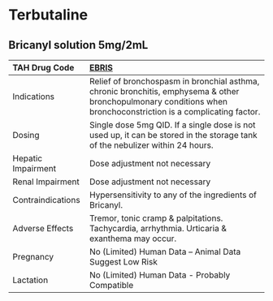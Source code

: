 # Terbutaline

## Bricanyl solution 5mg/2mL

| TAH Drug Code      | [**EBRIS**](https://www.tahsda.org.tw/drugs/hissearch.php?drug_code=EBRIS)                                                                                       |
|:-------------------|:-----------------------------------------------------------------------------------------------------------------------------------------------------------------|
| Indications        | Relief of bronchospasm in bronchial asthma, chronic bronchitis, emphysema & other bronchopulmonary conditions when bronchoconstriction is a complicating factor. |
| Dosing             | Single dose 5mg QID. If a single dose is not used up, it can be stored in the storage tank of the nebulizer within 24 hours.                                     |
| Hepatic Impairment | Dose adjustment not necessary                                                                                                                                    |
| Renal Impairment   | Dose adjustment not necessary                                                                                                                                    |
| Contraindications  | Hypersensitivity to any of the ingredients of Bricanyl.                                                                                                          |
| Adverse Effects    | Tremor, tonic cramp & palpitations. Tachycardia, arrhythmia. Urticaria & exanthema may occur.                                                                    |
| Pregnancy          | No (Limited) Human Data – Animal Data Suggest Low Risk                                                                                                           |
| Lactation          | No (Limited) Human Data - Probably Compatible                                                                                                                    |

